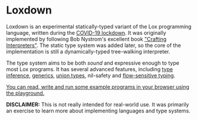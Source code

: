 # Loxdown

Loxdown is an experimental statically-typed variant of the Lox programming language, written during the [COVID-19 lockdown](https://en.wikipedia.org/wiki/COVID-19_pandemic).  It was originally implemented by following Bob Nystrom's excellent book ["Crafting Interpreters"](https://www.craftinginterpreters.com/). The static type system was added later, so the core of the implementation is still a dynamically-typed tree-walking interpreter.

The type system aims to be both *sound* and expressive enough to type most Lox programs. It has several advanced features, including [type inference](https://en.wikipedia.org/wiki/Type_inference), [generics](https://en.wikipedia.org/wiki/Generic_programming), [union types](https://en.wikipedia.org/wiki/Union_type), nil-safety and [flow-sensitive typing](https://en.wikipedia.org/wiki/Flow-sensitive_typing).

[You can read, write and run some example programs in your browser using the playground.](https://davidtimms.github.io/loxdown/playground)

**DISCLAIMER:** This is not really intended for real-world use. It was primarily an exercise to learn more about implementing languages and type systems.
